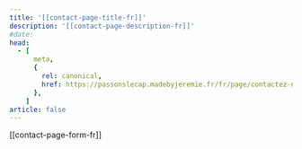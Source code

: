 ```yaml
---
title: '[[contact-page-title-fr]]'
description: '[[contact-page-description-fr]]'
#date:
head:
  - [
      meta,
      {
        rel: canonical,
        href: https://passonslecap.madebyjeremie.fr/fr/page/contactez-nous/,
      },
    ]
article: false
---
```


[[contact-page-form-fr]]

<!-- </style>
<iframe class="contact-form"
  src="https://tally.so/embed/w5BEXQ?alignLeft=1&hideTitle=1&transparentBackground=1"
  width="100%"
  frameborder="0"
  marginheight="0"
  marginwidth="0"
  title="Une question ? Contactez-moi.">
</iframe> -->

